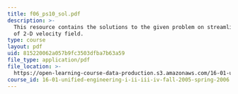 ```yaml
---
title: f06_ps10_sol.pdf
description: >-
  This resource contains the solutions to the given problem on streamline shapes
  of 2-D velocity field.
type: course
layout: pdf
uid: 815220062a057b9fc3503dfba7b63a59
file_type: application/pdf
file_location: >-
  https://open-learning-course-data-production.s3.amazonaws.com/16-01-unified-engineering-i-ii-iii-iv-fall-2005-spring-2006/815220062a057b9fc3503dfba7b63a59_f06_ps10_sol.pdf
course_id: 16-01-unified-engineering-i-ii-iii-iv-fall-2005-spring-2006
---
```

